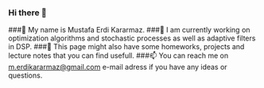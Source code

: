 ### Hi there 👋

###💬 My name is Mustafa Erdi Kararmaz. 
###🔭 I am currently working on optimization algorithms and stochastic processes as well as adaptive filters in DSP.
###🌱 This page might also have some homeworks, projects and lecture notes that you can find usefull.
###📫 You can reach me on m.erdikararmaz@gmail.com e-mail adress if you have any ideas or questions.


<!--
**mustafaerdikararmaz/mustafaerdikararmaz** is a ✨ _special_ ✨ repository because its `README.md` (this file) appears on your GitHub profile.

Here are some ideas to get you started:

- 🔭 I’m currently working on ...
- 🌱 I’m currently learning ...
- 👯 I’m looking to collaborate on ...
- 🤔 I’m looking for help with ...
- 💬 Ask me about ...
- 📫 How to reach me: ...
- 😄 Pronouns: ...
- ⚡ Fun fact: ...
-->
